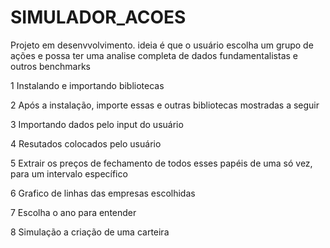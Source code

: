 # SIMULADOR_ACOES

Projeto em desenvvolvimento.  ideia é que o usuário escolha um grupo de ações e possa ter uma analise completa de dados fundamentalistas e outros benchmarks


1 Instalando e importando bibliotecas

2 Após a instalação, importe essas e outras bibliotecas mostradas a seguir

3 Importando dados pelo input do usuário

4 Resutados colocados pelo usuário

5 Extrair os preços de fechamento de todos esses papéis de uma só vez, para um intervalo específico

6 Grafico de linhas das empresas escolhidas

7 Escolha o ano para entender

8 Simulação a criação de uma carteira
